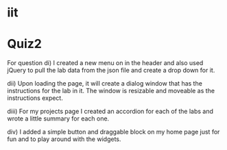 # iit
# Quiz2

For question di) I created a new menu on in the header and also used jQuery to pull the lab data from the json file and create a drop down for it.

dii) Upon loading the page, it will create a dialog window that has the instructions for the lab in it. The window is resizable and moveable as the instructions expect.

diii) For my projects page I created an accordion for each of the labs and wrote a little summary for each one.

div) I added a simple button and draggable block on my home page just for fun and to play around with the widgets.
